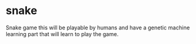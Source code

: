# snake
Snake game this will be playable by humans and have a genetic machine learning part that will learn to play the game.
